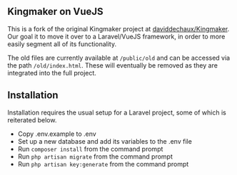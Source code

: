 ## Kingmaker on VueJS

This is a fork of the original Kingmaker project at [daviddechaux/Kingmaker](https://github.com/daviddechaux/Kingmaker). 
Our goal it to move it over to a Laravel/VueJS framework, in order to more easily segment all of its functionality.

The old files are currently available at `/public/old` and can be accessed via the path `/old/index.html`. 
These will eventually be removed as they are integrated into the full project.

## Installation

Installation requires the usual setup for a Laravel project, some of which is reiterated below.

+ Copy .env.example to .env
+ Set up a new database and add its variables to the .env file
+ Run `composer install` from the command prompt
+ Run `php artisan migrate` from the command prompt
+ Run `php artisan key:generate` from the command prompt